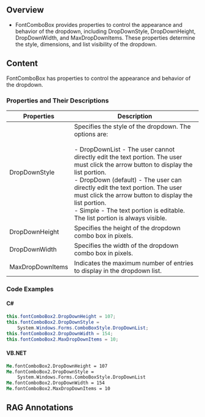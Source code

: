 <!--
source: image
domain: syncfusion-sdk
task: pdf-ocr-to-markdown
language: en
source_filename: page_928.jpeg
document_name: tools
page_number: 928
page_id: tools#page_928
product: Syncfusion Winforms
version: 11.4.0.26
timestamp: 2025-08-09T10:43:05Z
fidelity: lossless
-->

## Overview

- FontComboBox provides properties to control the appearance and behavior of the dropdown, including DropDownStyle, DropDownHeight, DropDownWidth, and MaxDropDownItems. These properties determine the style, dimensions, and list visibility of the dropdown.

## Content

FontComboBox has properties to control the appearance and behavior of the dropdown.

### Properties and Their Descriptions

| Properties          | Description                                                                                                   |
|---------------------|---------------------------------------------------------------------------------------------------------------|
| DropDownStyle       | Specifies the style of the dropdown. The options are:<br><br> - DropDownList - The user cannot directly edit the text portion. The user must click the arrow button to display the list portion.<br> - DropDown (default) - The user can directly edit the text portion. The user must click the arrow button to display the list portion.<br> - Simple - The text portion is editable. The list portion is always visible. |
| DropDownHeight      | Specifies the height of the dropdown combo box in pixels.                                                  |
| DropDownWidth       | Specifies the width of the dropdown combo box in pixels.                                                    |
| MaxDropDownItems    | Indicates the maximum number of entries to display in the dropdown list.                                    |

### Code Examples

#### C#

```csharp
this.fontComboBox2.DropDownHeight = 107;
this.fontComboBox2.DropDownStyle = 
    System.Windows.Forms.ComboBoxStyle.DropDownList;
this.fontComboBox2.DropDownWidth = 154;
this.fontComboBox2.MaxDropDownItems = 10;
```

#### VB.NET

```vb
Me.fontComboBox2.DropDownHeight = 107
Me.fontComboBox2.DropDownStyle = 
    System.Windows.Forms.ComboBoxStyle.DropDownList
Me.fontComboBox2.DropDownWidth = 154
Me.fontComboBox2.MaxDropDownItems = 10
```

## RAG Annotations

<!-- tags: [FontComboBox, dropdown, WinForms] keywords: [DropDownStyle, DropDownHeight, DropDownWidth, MaxDropDownItems] -->